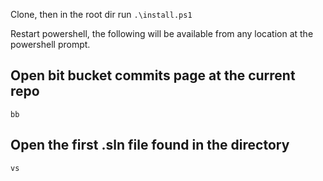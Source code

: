 Clone, then in the root dir run `.\install.ps1`

Restart powershell, the following will be available from any location at the powershell prompt.

## Open bit bucket commits page at the current repo
`bb`

## Open the first .sln file found in the directory
`vs`
